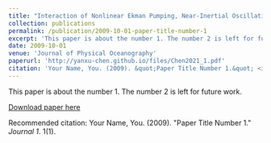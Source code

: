 ```yaml
---
title: "Interaction of Nonlinear Ekman Pumping, Near-Inertial Oscillations, and Geostrophic Turbulence in an Idealized Coupled Model"
collection: publications
permalink: /publication/2009-10-01-paper-title-number-1
excerpt: 'This paper is about the number 1. The number 2 is left for future work.'
date: 2009-10-01
venue: 'Journal of Physical Oceanography'
paperurl: 'http://yanxu-chen.github.io/files/Chen2021_1.pdf'
citation: 'Your Name, You. (2009). &quot;Paper Title Number 1.&quot; <i>Journal 1</i>. 1(1).'
---
```

This paper is about the number 1. The number 2 is left for future work.

[Download paper here](http://yanxu-chen.github.io/files/Chen2021_1.pdf)

Recommended citation: Your Name, You. (2009). "Paper Title Number 1." <i>Journal 1</i>. 1(1).
